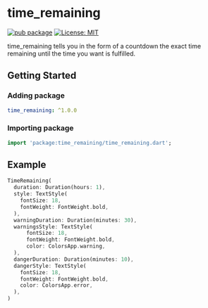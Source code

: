 # time_remaining

[![pub package](https://img.shields.io/pub/v/time_remaining.svg)](https://pub.dev/packages/time_remaining)
[![License: MIT](https://img.shields.io/badge/license-MIT-purple.svg)](https://opensource.org/licenses/MIT)

time_remaining tells you in the form of a countdown the exact time remaining until the time you want is fulfilled.

## Getting Started

### Adding package

```yaml
time_remaining: ^1.0.0
```

### Importing package

```dart
import 'package:time_remaining/time_remaining.dart';
```

## Example

```dart
TimeRemaining(
  duration: Duration(hours: 1),
  style: TextStyle(
    fontSize: 18,
    fontWeight: FontWeight.bold,
  ),
  warningDuration: Duration(minutes: 30),
  warningsStyle: TextStyle(
      fontSize: 18,
      fontWeight: FontWeight.bold,
      color: ColorsApp.warning,
  ),
  dangerDuration: Duration(minutes: 10),
  dangerStyle: TextStyle(
    fontSize: 18,
    fontWeight: FontWeight.bold,
    color: ColorsApp.error,
  ),
)
```